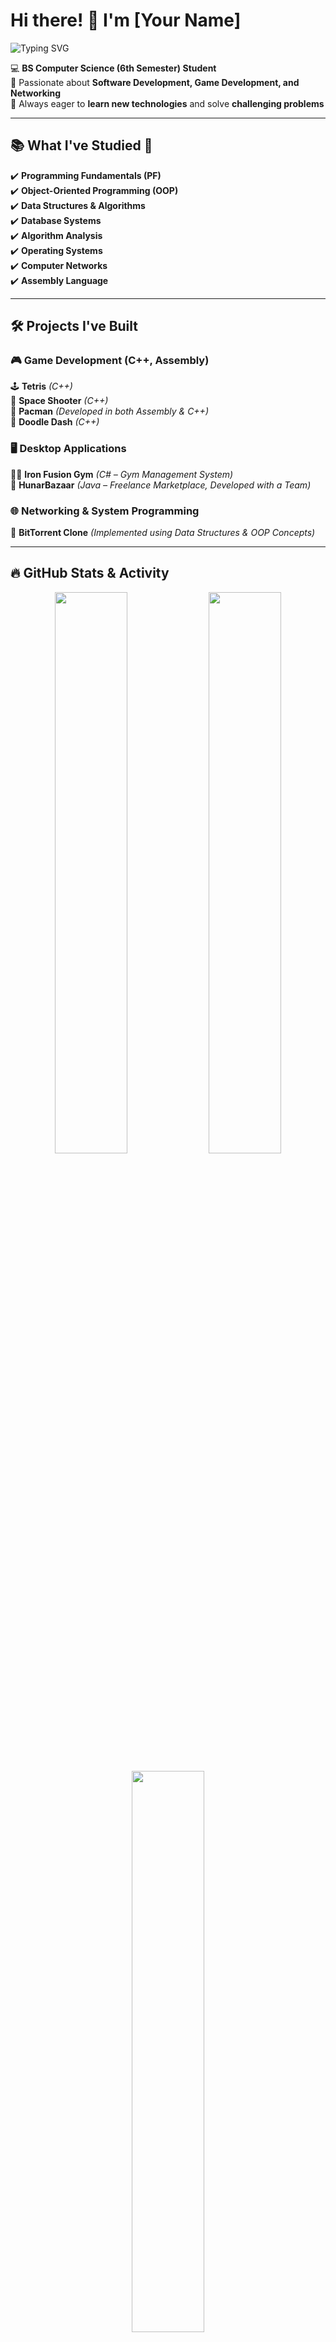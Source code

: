 # Hi there! 👋 I'm [Your Name]  
![Typing SVG](https://readme-typing-svg.herokuapp.com?color=%2336BCF7&size=24&center=false&vCenter=true&lines=BS+Computer+Science+Student;Game+%26+Software+Developer;Exploring+Multithreading+%26+Networking)

💻 **BS Computer Science (6th Semester) Student**  
🚀 Passionate about **Software Development, Game Development, and Networking**  
🎯 Always eager to **learn new technologies** and solve **challenging problems**  

---

## 📚 What I've Studied 📖  
✔️ **Programming Fundamentals (PF)**  
✔️ **Object-Oriented Programming (OOP)**  
✔️ **Data Structures & Algorithms**  
✔️ **Database Systems**  
✔️ **Algorithm Analysis**  
✔️ **Operating Systems**  
✔️ **Computer Networks**  
✔️ **Assembly Language**  

---

## 🛠️ Projects I've Built  
### 🎮 **Game Development (C++, Assembly)**  
🕹️ **Tetris** *(C++)*  
🚀 **Space Shooter** *(C++)*  
👾 **Pacman** *(Developed in both Assembly & C++)*  
🏃 **Doodle Dash** *(C++)*  

### 🖥️ **Desktop Applications**  
🏋️‍♂️ **Iron Fusion Gym** *(C# – Gym Management System)*  
🛒 **HunarBazaar** *(Java – Freelance Marketplace, Developed with a Team)*  

### 🌐 **Networking & System Programming**  
📡 **BitTorrent Clone** *(Implemented using Data Structures & OOP Concepts)*  

---

## 🔥 GitHub Stats & Activity  
<p align="center">
  <img width="48%" src="https://github-readme-stats.vercel.app/api?username=yourgithub&show_icons=true&theme=tokyonight" />
  <img width="48%" src="https://github-readme-streak-stats.herokuapp.com/?user=yourgithub&theme=tokyonight" />
</p>
<p align="center">
  <img width="48%" src="https://github-readme-stats.vercel.app/api/top-langs/?username=yourgithub&layout=compact&theme=tokyonight" />
</p>

---

## 📌 Let's Connect 🚀  
[![LinkedIn](https://img.shields.io/badge/LinkedIn-blue?logo=linkedin&logoColor=white)](https://www.linkedin.com/in/muhammad-irtaza-khan-35589a1b8/) 
[![Email](https://img.shields.io/badge/Email-red?logo=gmail&logoColor=white)](mailto:muhammadirtazakhan2003@gmail.com)  

🔥 **Check out my repositories to see my projects in action!**  
